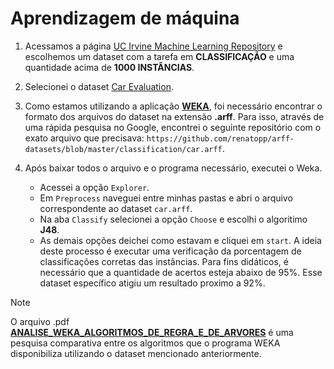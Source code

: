 # Aprendizagem de máquina

1. Acessamos a página [UC Irvine Machine Learning Repository](http://archive.ics.uci.edu) e escolhemos um dataset com a tarefa em **CLASSIFICAÇÃO** e uma quantidade acima de **1000 INSTÂNCIAS**.

2. Selecionei o dataset [Car Evaluation](http://archive.ics.uci.edu/dataset/19/car+evaluation).

3. Como estamos utilizando a aplicação [**WEKA**](https://waikato.github.io/weka-wiki/downloading_weka/), foi necessário encontrar o formato dos arquivos do dataset na extensão **.arff**. Para isso, através de uma rápida pesquisa no Google, encontrei o seguinte repositório com o exato arquivo que precisava: `https://github.com/renatopp/arff-datasets/blob/master/classification/car.arff`.

4. Após baixar todos o arquivo e o programa necessário, executei o Weka.
    - Acessei a opção `Explorer`.
    - Em `Preprocess` naveguei entre minhas pastas e abri o arquivo correspondente ao dataset `car.arff`.
    - Na aba `Classify` selecionei a opção `Choose` e escolhi o algoritimo **J48**.
    - As demais opções deichei como estavam e cliquei em `start`. A ideia deste processo é executar uma verificação da porcentagem de classificações corretas das instâncias. Para fins didáticos, é necessário que a quantidade de acertos esteja abaixo de 95%. Esse dataset específico atigiu um resultado proximo a 92%.


> [!NOTE]
> O arquivo .pdf [**ANALISE_WEKA_ALGORITMOS_DE_REGRA_E_DE_ARVORES**](./ANALISE_WEKA_ALGORITMOS_DE_REGRA_E_DE_ARVORES.pdf) é uma pesquisa comparativa entre os algoritmos que o programa WEKA disponibiliza utilizando o dataset mencionado anteriormente.
